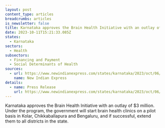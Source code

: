 ```yaml
---
layout: post
content_type: articles
breadcrumbs: articles
is_newsletter: false
title: Karnataka approves the Brain Health Initiative with an outlay of $3 million
date: 2023-10-11T15:21:33.085Z
states:
  - Karnataka
sectors:
  - Health
subsectors:
  - Financing and Payment
  - Social Determinants of Health
sources:
  - url: https://www.newindianexpress.com/states/karnataka/2023/oct/06/brain-health-clinics-to-be-set-up-in-karnataka-on-pilot-basis-2621247.html
    name: New Indian Express
details:
  - name: Press Release
    url: https://www.newindianexpress.com/states/karnataka/2023/oct/06/brain-health-clinics-to-be-set-up-in-karnataka-on-pilot-basis-2621247.html
---
```

Karnataka approves the Brain Health Initiative with an outlay of $3 million. Under the program, the government will start brain health clinics on a pilot basis in Kolar, Chikkaballapura and Bengaluru, and if successful, extend them to all districts in the state.

